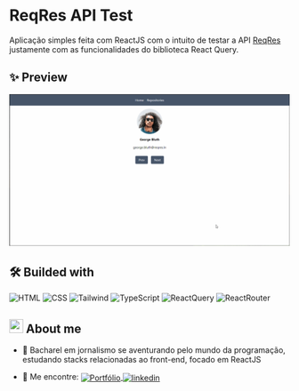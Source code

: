 # ReqRes API Test

Aplicação simples feita com ReactJS com o intuito de testar a API [ReqRes](https://reqres.in) justamente com as funcionalidades do biblioteca React Query.

## ✨ Preview

<img src="./preview.gif">

## 🛠 Builded with

![HTML](https://img.shields.io/badge/-HTML-05122A?style=flat&logo=HTML5)
![CSS](https://img.shields.io/badge/-CSS-05122A?style=flat&logo=CSS3&logoColor=1572B6)
![Tailwind](https://img.shields.io/badge/-Tailwind-05122A?style=flat&logo=TailwindCSS)
![TypeScript](https://img.shields.io/badge/-TypeScript-05122A?style=flat&logo=typescript)
![ReactQuery](https://img.shields.io/badge/-ReactQuery-05122A?style=flat&logo=ReactQuery)
![ReactRouter](https://img.shields.io/badge/-React%20Router-05122A?style=flat&logo=ReactRouter)

## <img src="https://raw.githubusercontent.com/kaueMarques/kaueMarques/master/hi.gif" width="25px" height="25px"> About me

- 👤 Bacharel em jornalismo se aventurando pelo mundo da programação, estudando stacks relacionadas ao front-end, focado em ReactJS

- 🔭 Me encontre: <a href="https://josesouzaa.github.io" target="_blank">
  <img align="center" src="https://img.shields.io/badge/Portf%C3%B3lio-Jos%C3%A9%20de%20Souza-05122A?style=flat" alt="Portfólio"/>
  </a> <a href="https://www.linkedin.com/in/jose-de-souza/" target="_blank">
  <img align="center" src="https://img.shields.io/badge/-José_de_Souza-05122A?style=flat&logo=linkedin" alt="linkedin"/>
  </a>
